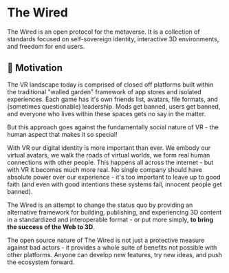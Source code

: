 # The Wired

The Wired is an open protocol for the metaverse.
It is a collection of standards focused on self-sovereign identity, interactive 3D environments, and freedom for end users.

## 🤔 Motivation

The VR landscape today is comprised of closed off platforms built within the traditional "walled garden" framework of app stores and isolated experiences.
Each game has it's own friends list, avatars, file formats, and (sometimes questionable) leadership.
Mods get banned, users get banned, and everyone who lives within these spaces gets no say in the matter.

But this approach goes against the fundamentally social nature of VR - the human aspect that makes it so special!

With VR our digital identity is more important than ever.
We embody our virtual avatars, we walk the roads of virtual worlds, we form real human connections with other people.
This happens all across the internet - but with VR it becomes much more real.
No single company should have absolute power over our experience - it's too important to
leave up to good faith (and even with good intentions these systems fail, innocent people get banned).

The Wired is an attempt to change the status quo by providing an alternative framework for building, publishing,
and experiencing 3D content in a standardized and interoperable format - or put more simply, **to bring the success of the Web to 3D**.

The open source nature of The Wired is not just a protective measure against bad actors - it
provides a whole suite of benefits not possible with other platforms.
Anyone can develop new features, try new ideas, and push the ecosystem forward.
